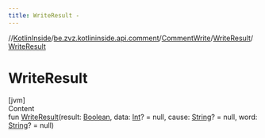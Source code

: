 ```yaml
---
title: WriteResult -
---
```

//[KotlinInside](../../../index.md)/[be.zvz.kotlininside.api.comment](../../index.md)/[CommentWrite](../index.md)/[WriteResult](index.md)/[WriteResult](-write-result.md)



# WriteResult  
[jvm]  
Content  
fun [WriteResult](-write-result.md)(result: [Boolean](https://kotlinlang.org/api/latest/jvm/stdlib/kotlin/-boolean/index.html), data: [Int](https://kotlinlang.org/api/latest/jvm/stdlib/kotlin/-int/index.html)? = null, cause: [String](https://kotlinlang.org/api/latest/jvm/stdlib/kotlin/-string/index.html)? = null, word: [String](https://kotlinlang.org/api/latest/jvm/stdlib/kotlin/-string/index.html)? = null)  



